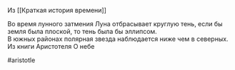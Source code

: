 Из [[Краткая история времени]]

Во время лунного затмения Луна отбрасывает круглую тень, если бы земля была плоской, то тень была бы эллипсом.  
В южных районах полярная звезда наблюдается ниже чем в северных. 
Из книги Аристотеля О небе

#aristotle
